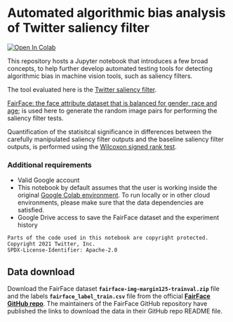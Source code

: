# **Automated algorithmic bias analysis of Twitter saliency filter**

[![Open In Colab](https://colab.research.google.com/assets/colab-badge.svg)](https://colab.research.google.com/github/MoadComputer/twitter_saliency_bias_analysis/blob/main/twitter_saliency_bias_analysis.ipynb)

This repository hosts a Jupyter notebook that introduces a few broad concepts, to help further develop automated testing tools for detecting algorithmic bias in machine vision tools, such as saliency filters.

The tool evaluated here is the [Twitter saliency filter](https://github.com/twitter-research/image-crop-analysis).

[FairFace: the face attribute dataset that is balanced for gender, race and age](https://arxiv.org/abs/1908.04913v1); is used here to generate the random image pairs for performing the saliency filter tests.

Quantification of the statisitcal significance in differences between the carefully manipulated saliency filter outputs and the baseline saliency filter outputs, is performed using the [Wilcoxon signed rank test](https://en.wikipedia.org/wiki/Wilcoxon_signed-rank_test).

### Additional requirements

* Valid Google account
* This notebook by default assumes that the user is working inside the original [Google Colab environment](https://colab.research.google.com/github/MoadComputer/twitter_saliency_bias_analysis/blob/main/twitter_saliency_bias_analysis.ipynb). To run locally or in other cloud environments, please make sure that the data dependencies are satisfied.
* Google Drive access to save the FairFace dataset and the experiment history

```
Parts of the code used in this notebook are copyright protected.
Copyright 2021 Twitter, Inc.
SPDX-License-Identifier: Apache-2.0
```

## Data download
Download the FairFace dataset **`fairface-img-margin125-trainval.zip`** file and the labels **`fairface_label_train.csv`** file from the official **[FairFace GitHub repo](https://github.com/joojs/fairface)**. The maintainers of the FairFace GitHub repository have published the links to download the data in their GitHub repo README file.
